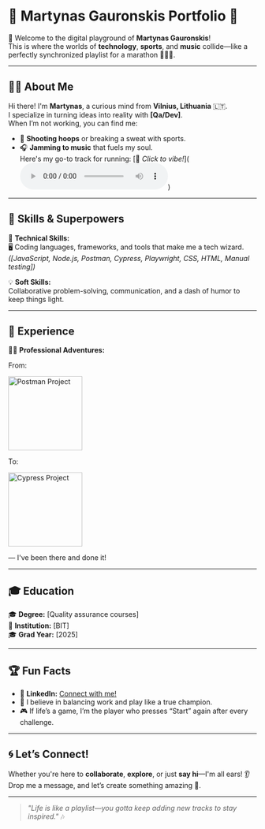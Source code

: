 # 🎉 Martynas Gauronskis Portfolio 🎉

👋 Welcome to the digital playground of **Martynas Gauronskis**!  
This is where the worlds of **technology**, **sports**, and **music** collide—like a perfectly synchronized playlist for a marathon 🏃‍♂️🎶.

---

## 🧑‍💻 About Me

Hi there! I'm **Martynas**, a curious mind from **Vilnius, Lithuania** 🇱🇹.  
I specialize in turning ideas into reality with **[Qa/Dev]**.  
When I’m not working, you can find me:
- 🏀 **Shooting hoops** or breaking a sweat with sports.
- 🎧 **Jamming to music** that fuels my soul.  
  Here's my go-to track for running: [🎵 *Click to vibe!*](<audio controls>
  <source src="https://open.spotify.com/track/6KqM3xmPIDonsTjCSGrrr5?si=f69148012c5b46ba" type="audio/mpeg">
  Your browser does not support the audio element.
</audio>)

---

## 🚀 Skills & Superpowers

🌟 **Technical Skills:**  
🖥️ Coding languages, frameworks, and tools that make me a tech wizard.  
_([JavaScript, Node.js, Postman, Cypress, Playwright, CSS, HTML, Manual testing])_

💡 **Soft Skills:**  
Collaborative problem-solving, communication, and a dash of humor to keep things light.  

---

## 🌟 Experience

👨‍💼 **Professional Adventures:**  

<p>From:</p>
<a href="https://github.com/Martynass1985/Postman" target="_blank">
  <img src="https://www.svgrepo.com/show/354201/postman.svg" alt="Postman Project" width="150">
</a>

<p>To:</p>
<a href="https://github.com/Martynass1985/Cypress" target="_blank">
  <img src="https://upload.wikimedia.org/wikipedia/commons/a/a4/Cypress.png" alt="Cypress Project" width="150">
</a>

<p>— I've been there and done it!</p>


---

## 🎓 Education

🎓 **Degree:** [Quality assurance courses]  
🏫 **Institution:** [BIT]  
🎓 **Grad Year:** [2025]

---

## 🏆 Fun Facts

- 💼 **LinkedIn:** [Connect with me!](https://www.linkedin.com/in/martynas-gauronskis/)  
- 🏅 I believe in balancing work and play like a true champion.  
- 🎮 If life’s a game, I’m the player who presses “Start” again after every challenge.  

---

## 🌀 Let’s Connect!

Whether you're here to **collaborate**, **explore**, or just **say hi**—I'm all ears! 👂  
Drop me a message, and let’s create something amazing 🚀.

---

> _"Life is like a playlist—you gotta keep adding new tracks to stay inspired."_ 🎶  
